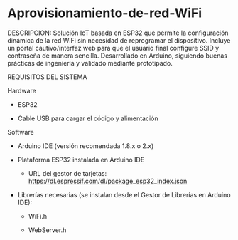# Aprovisionamiento-de-red-WiFi


DESCRIPCION: Solución IoT basada en ESP32 que permite la configuración dinámica de la red WiFi sin necesidad de reprogramar el dispositivo. Incluye un portal cautivo/interfaz web para que el usuario final configure SSID y contraseña de manera sencilla. Desarrollado en Arduino, siguiendo buenas prácticas de ingeniería y validado mediante prototipado.


REQUISITOS DEL SISTEMA


Hardware

- ESP32

- Cable USB para cargar el código y alimentación

Software

- Arduino IDE (versión recomendada 1.8.x o 2.x)

- Plataforma ESP32 instalada en Arduino IDE

  - URL del gestor de tarjetas: https://dl.espressif.com/dl/package_esp32_index.json

- Librerías necesarias (se instalan desde el Gestor de Librerías en Arduino IDE):

    - WiFi.h

    - WebServer.h
